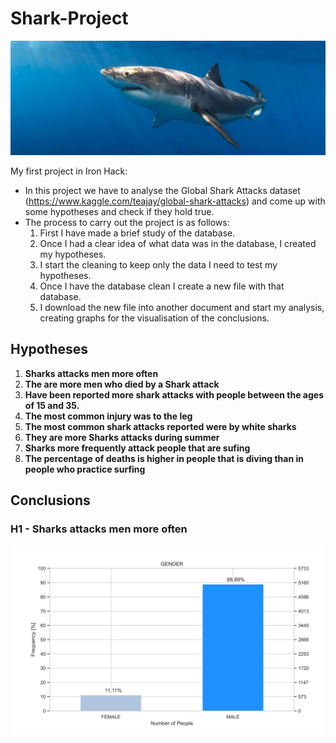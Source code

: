 # Shark-Project

![shark](https://github.com/Albertoplm/Shark-Project/blob/main/images/shark.jpg)


My first project in Iron Hack:
- In this project we have to analyse the Global Shark Attacks dataset (https://www.kaggle.com/teajay/global-shark-attacks) and come up with some hypotheses and check if they hold true.
- The process to carry out the project is as follows:
   1. First I have made a brief study of the database.
   2. Once I had a clear idea of what data was in the database, I created my hypotheses.
   3. I start the cleaning to keep only the data I need to test my hypotheses.
   4. Once I have the database clean I create a new file with that database.
   5. I download the new file into another document and start my analysis, creating graphs for the visualisation of the conclusions. 


## Hypotheses

1. **Sharks attacks men more often**
2. **The are more men who died by a Shark attack**
3. **Have been reported more shark attacks with people between the ages of 15 and 35.**
4. **The most common injury was to the leg**
5. **The most common shark attacks reported were by white sharks**
6. **They are more Sharks attacks during summer**
7. **Sharks more frequently attack people that are sufing**
8. **The percentage of deaths is higher in people that is diving than in people who practice surfing**

## Conclusions

### **H1 - Sharks attacks men more often**

![Gender](https://github.com/Albertoplm/Shark-Project/blob/master/images/GENDER.svg)
